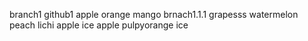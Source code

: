 branch1
github1
apple
orange
mango
brnach1.1.1
grapesss
watermelon
peach
lichi
apple
ice apple 
pulpyorange
ice